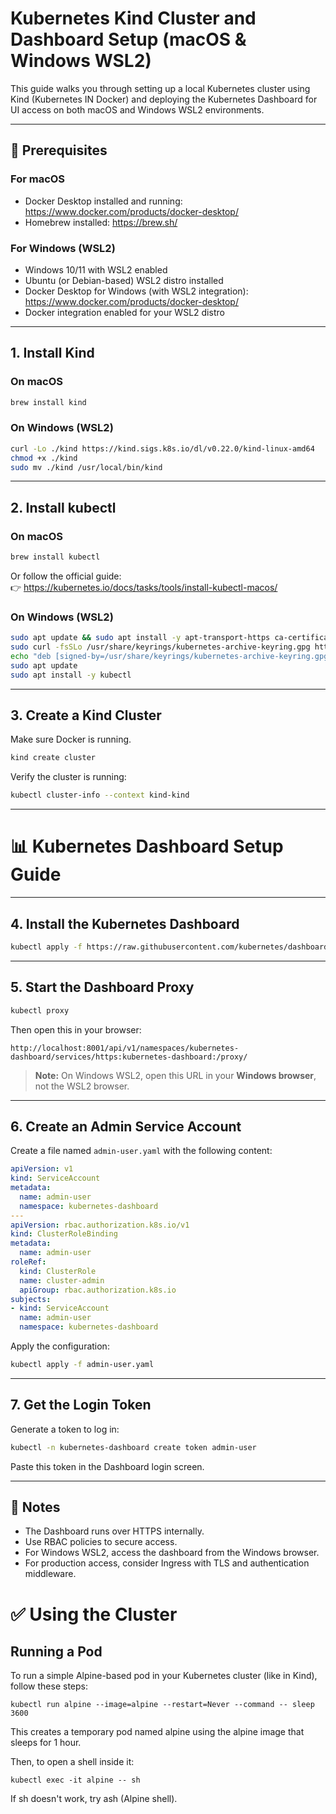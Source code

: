 # Kubernetes Kind Cluster and Dashboard Setup (macOS & Windows WSL2)

This guide walks you through setting up a local Kubernetes cluster using Kind (Kubernetes IN Docker) and deploying the Kubernetes Dashboard for UI access on both macOS and Windows WSL2 environments.

---

## 🧰 Prerequisites

### For macOS
- Docker Desktop installed and running: https://www.docker.com/products/docker-desktop/
- Homebrew installed: https://brew.sh/

### For Windows (WSL2)
- Windows 10/11 with WSL2 enabled
- Ubuntu (or Debian-based) WSL2 distro installed
- Docker Desktop for Windows (with WSL2 integration): https://www.docker.com/products/docker-desktop/
- Docker integration enabled for your WSL2 distro

---

## 1. Install Kind

### On macOS

```bash
brew install kind
```

### On Windows (WSL2)

```bash
curl -Lo ./kind https://kind.sigs.k8s.io/dl/v0.22.0/kind-linux-amd64
chmod +x ./kind
sudo mv ./kind /usr/local/bin/kind
```

---

## 2. Install kubectl

### On macOS

```bash
brew install kubectl
```

Or follow the official guide:  
👉 https://kubernetes.io/docs/tasks/tools/install-kubectl-macos/

### On Windows (WSL2)

```bash
sudo apt update && sudo apt install -y apt-transport-https ca-certificates curl
sudo curl -fsSLo /usr/share/keyrings/kubernetes-archive-keyring.gpg https://packages.cloud.google.com/apt/doc/apt-key.gpg
echo "deb [signed-by=/usr/share/keyrings/kubernetes-archive-keyring.gpg] https://apt.kubernetes.io/ kubernetes-xenial main" | sudo tee /etc/apt/sources.list.d/kubernetes.list
sudo apt update
sudo apt install -y kubectl
```

---

## 3. Create a Kind Cluster

Make sure Docker is running.

```bash
kind create cluster
```

Verify the cluster is running:

```bash
kubectl cluster-info --context kind-kind
```

---

# 📊 Kubernetes Dashboard Setup Guide

---

## 4. Install the Kubernetes Dashboard

```bash
kubectl apply -f https://raw.githubusercontent.com/kubernetes/dashboard/v2.7.0/aio/deploy/recommended.yaml
```

---

## 5. Start the Dashboard Proxy

```bash
kubectl proxy
```

Then open this in your browser:

```
http://localhost:8001/api/v1/namespaces/kubernetes-dashboard/services/https:kubernetes-dashboard:/proxy/
```

> **Note:** On Windows WSL2, open this URL in your **Windows browser**, not the WSL2 browser.

---

## 6. Create an Admin Service Account

Create a file named `admin-user.yaml` with the following content:

```yaml
apiVersion: v1
kind: ServiceAccount
metadata:
  name: admin-user
  namespace: kubernetes-dashboard
---
apiVersion: rbac.authorization.k8s.io/v1
kind: ClusterRoleBinding
metadata:
  name: admin-user
roleRef:
  kind: ClusterRole
  name: cluster-admin
  apiGroup: rbac.authorization.k8s.io
subjects:
- kind: ServiceAccount
  name: admin-user
  namespace: kubernetes-dashboard
```

Apply the configuration:

```bash
kubectl apply -f admin-user.yaml
```

---

## 7. Get the Login Token

Generate a token to log in:

```bash
kubectl -n kubernetes-dashboard create token admin-user
```

Paste this token in the Dashboard login screen.

---

## 🔐 Notes

- The Dashboard runs over HTTPS internally.
- Use RBAC policies to secure access.
- For Windows WSL2, access the dashboard from the Windows browser.
- For production access, consider Ingress with TLS and authentication middleware.

# ✅  Using the Cluster

## Running a Pod
To run a simple Alpine-based pod in your Kubernetes cluster (like in Kind), follow these steps:

```
kubectl run alpine --image=alpine --restart=Never --command -- sleep 3600
```
This creates a temporary pod named alpine using the alpine image that sleeps for 1 hour.

Then, to open a shell inside it:
```
kubectl exec -it alpine -- sh
```
If sh doesn't work, try ash (Alpine shell).
